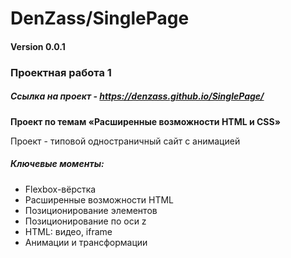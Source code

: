 # DenZass/SinglePage

#### Version 0.0.1

### Проектная работа 1 

##### Ссылка на проект - https://denzass.github.io/SinglePage/

**Проект по темам «Расширенные возможности HTML и CSS»**

Проект - типовой одностраничный сайт с анимацией 

#####  Ключевые моменты:
* Flexbox-вёрстка
* Расширенные возможности HTML
* Позиционирование элементов
* Позиционирование по оси z
* HTML: видео, iframe
* Анимации и трансформации



